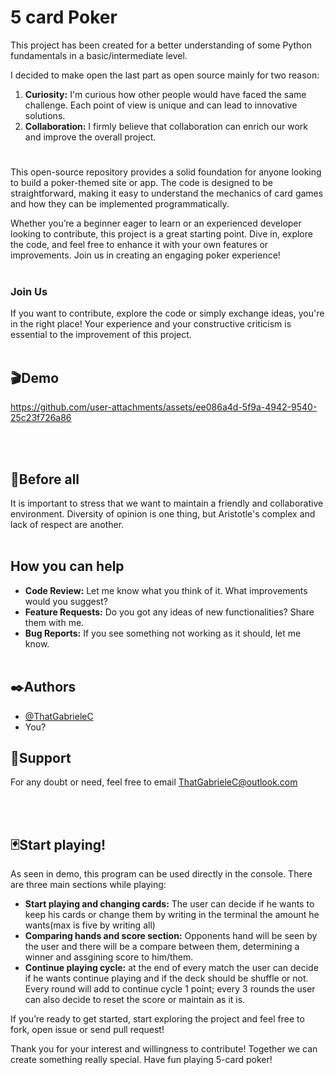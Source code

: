 # 5 card Poker


This project has been created for a better understanding of some Python fundamentals in a basic/intermediate level.

I decided to make open the last part as open source mainly for two reason:  
1. **Curiosity:** I'm curious how other people would have faced the same challenge. Each point of view is unique and can lead to innovative solutions.
2. **Collaboration:** I firmly believe that collaboration can enrich our work and improve the overall project.
#
This open-source repository provides a solid foundation for anyone looking to build a poker-themed site or app. The code is designed to be straightforward, making it easy to understand the mechanics of card games and how they can be implemented programmatically.

Whether you’re a beginner eager to learn or an experienced developer looking to contribute, this project is a great starting point. Dive in, explore the code, and feel free to enhance it with your own features or improvements. Join us in creating an engaging poker experience!
<br></br>

### Join Us
If you want to contribute, explore the code or simply exchange ideas, you're in the right place! Your experience and your constructive criticism is essential to the improvement of this project.
<br></br>
## 🎬Demo
https://github.com/user-attachments/assets/ee086a4d-5f9a-4942-9540-25c23f726a86

<br></br>
## 📌Before all
It is important to stress that we want to maintain a friendly and collaborative environment. Diversity of opinion is one thing, but Aristotle's complex and lack of respect are another.
<br></br>

## How you can help
- **Code Review:** Let me know what you think of it. What improvements would you suggest?
- **Feature Requests:** Do you got any ideas of new functionalities? Share them with me.
- **Bug Reports:** If you see something not working as it should, let me know.
<br></br>

## ✒️Authors
- [@ThatGabrieleC](https://www.github.com/ThatGabrieleC)
- You?

## 🤝Support
For any doubt or need, feel free to email ThatGabrieleC@outlook.com

<br></br>
## 🃏Start playing!
As seen in demo, this program can be used directly in the console. 
There are three main sections while playing:
- **Start playing and changing cards:** The user can decide if he wants to keep his cards or change them by writing in the terminal the amount he wants(max is  five by writing all)
- **Comparing hands and score section:** Opponents hand will be seen by the user and there will be a compare between them, determining a winner and assgining score to him/them.
- **Continue playing cycle:** at the end of every match the user can decide if he wants continue playing and if the deck should be shuffle or not. Every round will add to continue cycle 1 point; every 3 rounds the user can also decide to reset the score or maintain as it is.

If you’re ready to get started, start exploring the project and feel free to fork, open issue or send pull request!

Thank you for your interest and willingness to contribute! Together we can create something really special. Have fun playing 5-card poker! 
